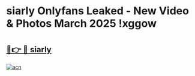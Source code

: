 # siarly Onlyfans Leaked - New Video & Photos March 2025 !xggow

# <h2><a href="https://t56t3f.iuczelnia.edu.pl?title=siarly&ref=xggow">🔗👉 🔴 siarly</a></h2>

[![acn](https://github.com/user-attachments/assets/0f9c940e-d8b0-45ae-aac7-cd30a18b3e1c)](https://t56t3f.iuczelnia.edu.pl?title=siarly&ref=xggow)

